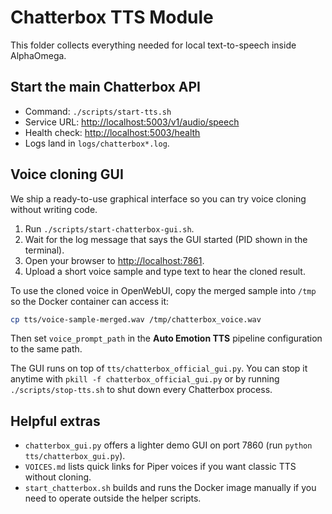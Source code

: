 # Chatterbox TTS Module

This folder collects everything needed for local text-to-speech inside AlphaOmega.

## Start the main Chatterbox API
- Command: `./scripts/start-tts.sh`
- Service URL: [http://localhost:5003/v1/audio/speech](http://localhost:5003/v1/audio/speech)
- Health check: [http://localhost:5003/health](http://localhost:5003/health)
- Logs land in `logs/chatterbox*.log`.

## Voice cloning GUI
We ship a ready-to-use graphical interface so you can try voice cloning without writing code.

1. Run `./scripts/start-chatterbox-gui.sh`.
2. Wait for the log message that says the GUI started (PID shown in the terminal).
3. Open your browser to [http://localhost:7861](http://localhost:7861).
4. Upload a short voice sample and type text to hear the cloned result.

To use the cloned voice in OpenWebUI, copy the merged sample into `/tmp` so the Docker container can access it:
```bash
cp tts/voice-sample-merged.wav /tmp/chatterbox_voice.wav
```
Then set `voice_prompt_path` in the **Auto Emotion TTS** pipeline configuration to the same path.

The GUI runs on top of `tts/chatterbox_official_gui.py`. You can stop it anytime with `pkill -f chatterbox_official_gui.py` or by running `./scripts/stop-tts.sh` to shut down every Chatterbox process.

## Helpful extras
- `chatterbox_gui.py` offers a lighter demo GUI on port 7860 (run `python tts/chatterbox_gui.py`).
- `VOICES.md` lists quick links for Piper voices if you want classic TTS without cloning.
- `start_chatterbox.sh` builds and runs the Docker image manually if you need to operate outside the helper scripts.
